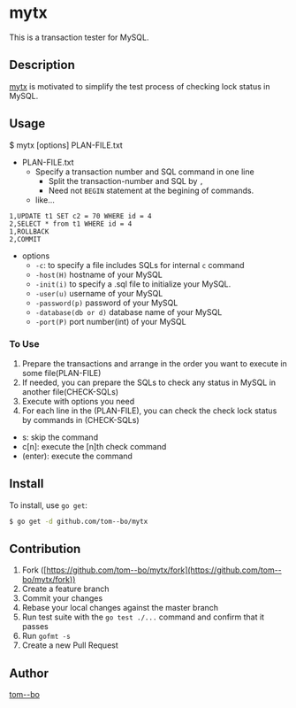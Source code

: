 # mytx

This is a transaction tester for MySQL.

## Description

[mytx](https://github.com/tom--bo/mytx) is motivated to simplify the test process of checking lock status in MySQL.

## Usage

$ mytx [options] PLAN-FILE.txt

- PLAN-FILE.txt
  - Specify a transaction number and SQL command in one line
    - Split the transaction-number and SQL by ```,```
    - Need not ```BEGIN``` statement at the begining of commands.
  - like...
```
1,UPDATE t1 SET c2 = 70 WHERE id = 4
2,SELECT * from t1 WHERE id = 4
1,ROLLBACK
2,COMMIT
```

- options
  - ```-c```: to specify a file includes SQLs for internal ```c``` command
  - ```-host(H)``` hostname of your MySQL
  - ```-init(i)``` to specify a .sql file to initialize your MySQL.
  - ```-user(u)``` username of your MySQL
  - ```-password(p)``` password of your MySQL
  - ```-database(db or d)``` database name of your MySQL
  - ```-port(P)``` port number(int) of your MySQL

### To Use

1. Prepare the transactions and arrange in the order you want to execute in some file(PLAN-FILE)
1. If needed, you can prepare the SQLs to check any status in MySQL in another file(CHECK-SQLs)
1. Execute with options you need
1. For each line in the (PLAN-FILE), you can check the check lock status by commands in (CHECK-SQLs)
  - s: skip the command
  - c[n]: execute the [n]th check command
  - (enter): execute the command

## Install

To install, use `go get`:

```bash
$ go get -d github.com/tom--bo/mytx
```

## Contribution

1. Fork ([https://github.com/tom--bo/mytx/fork](https://github.com/tom--bo/mytx/fork))
1. Create a feature branch
1. Commit your changes
1. Rebase your local changes against the master branch
1. Run test suite with the `go test ./...` command and confirm that it passes
1. Run `gofmt -s`
1. Create a new Pull Request

## Author

[tom--bo](https://github.com/tom--bo)
